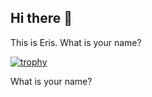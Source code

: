 ## Hi there 👋
This is Eris. What is your name?

[![trophy](https://github-profile-trophy.vercel.app/?username=eriskcn)](https://github.com/eriskcn/github-profile-trophy)
<!--
**eriskcn/eriskcn** is a ✨ _special_ ✨ repository because its `README.md` (this file) appears on your GitHub profile.

Here are some ideas to get you started:

- 🔭 I’m currently working on ...
- 🌱 I’m currently learning ...
- 👯 I’m looking to collaborate on ...
- 🤔 I’m looking for help with ...
- 💬 Ask me about ...
- 📫 How to reach me: ...
- 😄 Pronouns: ...
- ⚡ Fun fact: ...
-->
What is your name?
